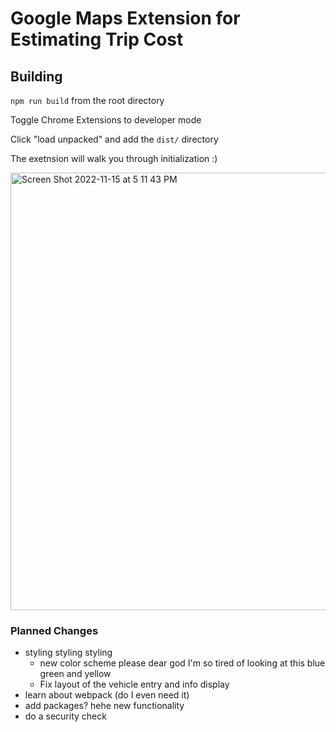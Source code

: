 # Google Maps Extension for Estimating Trip Cost

## Building
`npm run build` from the root directory

Toggle Chrome Extensions to developer mode

Click "load unpacked" and add the `dist/` directory

The exetnsion will walk you through initialization :)


<img width="700" alt="Screen Shot 2022-11-15 at 5 11 43 PM" src="https://user-images.githubusercontent.com/48115884/201970671-d1d61650-c633-4e82-9f62-076d11a1f739.png">


### Planned Changes
* styling styling styling
  * new color scheme please dear god I'm so tired of looking at this blue green and yellow
  * Fix layout of the vehicle entry and info display
* learn about webpack (do I even need it)
* add packages? hehe new functionality 
* do a security check
